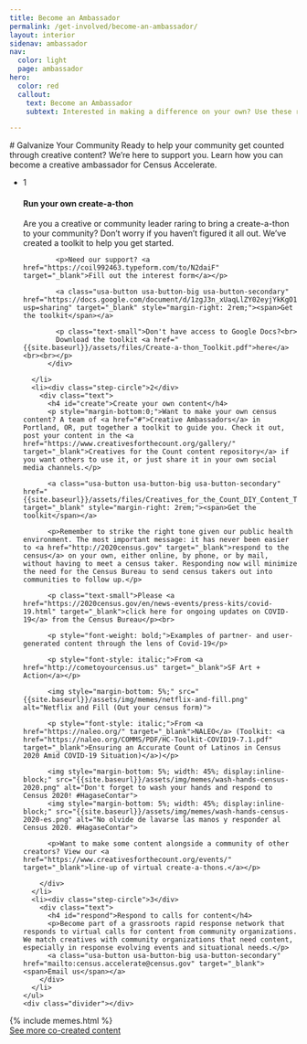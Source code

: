 ```yaml
---
title: Become an Ambassador
permalink: /get-involved/become-an-ambassador/
layout: interior
sidenav: ambassador
nav:
  color: light
  page: ambassador
hero:
  color: red
  callout:
    text: Become an Ambassador
    subtext: Interested in making a difference on your own? Use these resources to create content that will resonate with your community and become part of a rapid response network that will support national and community-based organizations.

---
```


<section class="usa-section usa-content">
<div class="usa-width-three-fourths" markdown="1" id="overview" >
# Galvanize Your Community
Ready to help your community get counted through creative content? We’re here to support you. Learn how you can become a creative ambassador for Census Accelerate.
<div class="divider"></div>
</div>

<div class="usa-grid">
  <div class="usa-width-three-fourths">
    <ul class="list-reset list-circle">
      <li><div class="step-circle">1</div>
          <div class="text">
            <h4 id="run">Run your own create-a-thon</h4>
            <p>Are you a creative or community leader raring to bring a create-a-thon to your community? Don’t worry if you haven’t figured it all out. We’ve created a toolkit to help you get started. </p>

            <p>Need our support? <a href="https://coil992463.typeform.com/to/N2daiF" target="_blank">Fill out the interest form</a></p>

            <a class="usa-button usa-button-big usa-button-secondary" href="https://docs.google.com/document/d/1zgJ3n_xUaqLlZY02eyjYkKgO1JKbmxhVKpTTpgALjmI/edit?usp=sharing" target="_blank" style="margin-right: 2rem;"><span>Get the toolkit</span></a>

            <p class="text-small">Don't have access to Google Docs?<br>
            Download the toolkit <a href="{{site.baseurl}}/assets/files/Create-a-thon_Toolkit.pdf">here</a><br><br></p>
          </div>

      </li>
      <li><div class="step-circle">2</div>
        <div class="text">
          <h4 id="create">Create your own content</h4>
          <p style="margin-bottom:0;">Want to make your own census content? A team of <a href="#">Creative Ambassadors</a> in Portland, OR, put together a toolkit to guide you. Check it out, post your content in the <a href="https://www.creativesforthecount.org/gallery/" target="_blank">Creatives for the Count content repository</a> if you want others to use it, or just share it in your own social media channels.</p>

          <a class="usa-button usa-button-big usa-button-secondary" href="{{site.baseurl}}/assets/files/Creatives_for_the_Count_DIY_Content_Toolkit.zip" target="_blank" style="margin-right: 2rem;"><span>Get the toolkit</span></a>

          <p>Remember to strike the right tone given our public health environment. The most important message: it has never been easier to <a href="http://2020census.gov" target="_blank">respond to the census</a> on your own, either online, by phone, or by mail, without having to meet a census taker. Responding now will minimize the need for the Census Bureau to send census takers out into communities to follow up.</p>

          <p class="text-small">Please <a href="https://2020census.gov/en/news-events/press-kits/covid-19.html" target="_blank">click here for ongoing updates on COVID-19</a> from the Census Bureau</p><br>

          <p style="font-weight: bold;">Examples of partner- and user-generated content through the lens of Covid-19</p>

          <p style="font-style: italic;">From <a href="http://cometoyourcensus.us" target="_blank">SF Art + Action</a></p>

          <img style="margin-bottom: 5%;" src="{{site.baseurl}}/assets/img/memes/netflix-and-fill.png" alt="Netflix and Fill (Out your census form)">

          <p style="font-style: italic;">From <a href="https://naleo.org/" target="_blank">NALEO</a> (Toolkit: <a href="https://naleo.org/COMMS/PDF/HC-Toolkit-COVID19-7.1.pdf" target="_blank">Ensuring an Accurate Count of Latinos in Census 2020 Amid COVID-19 Situation)</a>)</p>

          <img style="margin-bottom: 5%; width: 45%; display:inline-block;" src="{{site.baseurl}}/assets/img/memes/wash-hands-census-2020.png" alt="Don't forget to wash your hands and respond to Census 2020! #HagaseContar">
          <img style="margin-bottom: 5%; width: 45%; display:inline-block;" src="{{site.baseurl}}/assets/img/memes/wash-hands-census-2020-es.png" alt="No olvide de lavarse las manos y responder al Census 2020. #HagaseContar">

          <p>Want to make some content alongside a community of other creators? View our <a href="https://www.creativesforthecount.org/events/" target="_blank">line-up of virtual create-a-thons.</a></p>

        </div>
      </li>
      <li><div class="step-circle">3</div>
        <div class="text">
          <h4 id="respond">Respond to calls for content</h4>
          <p>Become part of a grassroots rapid response network that responds to virtual calls for content from community organizations. We match creatives with community organizations that need content, especially in response evolving events and situational needs.</p>
          <a class="usa-button usa-button-big usa-button-secondary" href="mailto:census.accelerate@census.gov" target="_blank"><span>Email us</span></a>
        </div>
      </li>
    </ul>
    <div class="divider"></div>
  </div>
</div>
</section>

<section class="usa-section usa-content">
<div class="usa-grid">
  <div class="usa-width-three-fourths meme-section">
  {% include memes.html %}
  <div class="button-wrapper">
    <div class="button-bg blue" style="width:50%;"></div>
    <a class="usa-button usa-button-big usa-button-primary" href="https://www.creativesforthecount.org/" target="_blank">See more co-created content</a>
  </div>
  </div>
  <div class="usa-width-one-fourth">
  </div>
</div>
</section>
